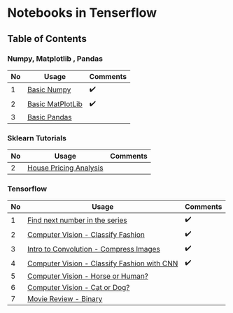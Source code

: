# Notebooks in Tenserflow

## Table of Contents

### Numpy, Matplotlib , Pandas
No | Usage | Comments
------------ | ------------- |------------
1 | [Basic Numpy](#) | :heavy_check_mark:
2 | [Basic MatPlotLib](#) | :heavy_check_mark:
3 | [Basic Pandas](#) | 

### Sklearn Tutorials

No | Usage | Comments
------------ | ------------- |------------
2 | [House Pricing Analysis](#) | 

### Tensorflow

No | Usage | Comments
------------ | ------------- |------------
1 | [Find next number in the series](#) | :heavy_check_mark:
2 | [Computer Vision - Classify Fashion](#) | :heavy_check_mark:
3 | [Intro to Convolution - Compress Images](#) | :heavy_check_mark:
4 | [Computer Vision - Classify Fashion with CNN](#) | :heavy_check_mark:
5 | [Computer Vision - Horse or Human?](#) | 
6 | [Computer Vision - Cat or Dog?](#) | 
7 | [Movie Review - Binary](#) | 
